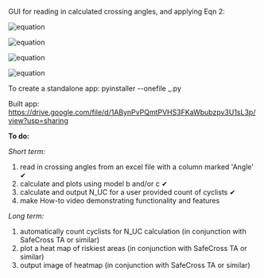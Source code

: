 GUI for reading in calculated crossing angles, and applying Eqn 2:


![equation](https://latex.codecogs.com/svg.latex?N_{UC}=N_{C}\times\frac{\sum_{m=1}^{M}{1-\frac{e^{\alpha+\beta%20x_m}}{1+e^{\alpha+\beta%20x_m}}}}{M})




![equation](https://latex.codecogs.com/svg.latex?\alpha,\beta\text{are%20taken%20from%20the%20modelling,})

![equation](https://latex.codecogs.com/svg.latex?\underline{x}=\underline{\theta}\text{for%20model%20(b),})

![equation](https://latex.codecogs.com/svg.latex?\underline{x}=\underline{EW}=\left[\frac{Gap}{\sin(\theta_1)},\dots,\frac{Gap}{\sin(\theta_M)}\right]\text{for%20model%20(c).})





To create a standalone app: pyinstaller --onefile _.py

Built app: <https://drive.google.com/file/d/1ABynPvPQmtPVHS3FKaWbubzpv3U1sL3p/view?usp=sharing>



**To do:**

_Short term:_ 
1. read in crossing angles from an excel file with a column marked 'Angle' ✔
2. calculate and plots using model b and/or c  ✔
3. calculate and output N_UC for a user provided count of cyclists ✔
4. make How-to video demonstrating functionality and features


_Long term:_
1. automatically count cyclists for N_UC calculation (in conjunction with SafeCross TA or similar)
2. plot a heat map of riskiest areas (in conjunction with SafeCross TA or similar)
3. output image of heatmap (in conjunction with SafeCross TA or similar)
